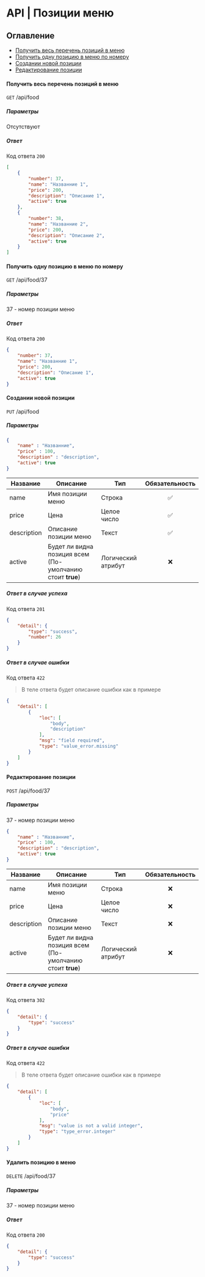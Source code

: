# API | Позиции меню

## Оглавление
* [Получить весь перечень позиций в меню](#getAll)
* [Получить одну позицию в меню по номеру](#getOnce)
* [Создании новой позиции](#create)
* [Редактирование позиции](#edit)


<a name="getAll"></a>
#### Получить весь перечень позиций в меню
`GET` /api/food
##### Параметры
Отсутствуют

##### Ответ
Код ответа `200`
``` json
[
    {
        "number": 37,
        "name": "Названние 1",
        "price": 200,
        "description": "Описание 1",
        "active": true
    },
    {
        "number": 38,
        "name": "Названние 2",
        "price": 200,
        "description": "Описание 2",
        "active": true
    }
]
```

<a name="getOnce"></a>
#### Получить одну позицию в меню по номеру
`GET` /api/food/37
##### Параметры
37 - номер позиции меню

##### Ответ
Код ответа `200`
``` json
{
    "number": 37,
    "name": "Названние 1",
    "price": 200,
    "description": "Описание 1",
    "active": true
}
```

<a name="create"></a>
#### Создании новой позиции
`PUT` /api/food
##### Параметры
``` json
{
    "name" : "Названние",
    "price" : 100,
    "description" : "description",
    "active": true
}
```
|Название|Описание|Тип|Обязательность|
|--------|--------|---|:--------------:|
|name|Имя позиции меню|Строка|✅|
|price|Цена|Целое число|✅|
|description|Описание позиции меню|Текст|✅|
|active|Будет ли видна позиция всем (По-умолчанию стоит **true**)|Логический атрибут|❌|

##### Ответ в случае успеха
Код ответа `201`
``` json
{
    "detail": {
        "type": "success",
        "number": 26
    }
}
```

##### Ответ в случае ошибки
Код ответа `422`
> В теле ответа будет описание ошибки как в примере
``` json
{
    "detail": [
        {
            "loc": [
                "body",
                "description"
            ],
            "msg": "field required",
            "type": "value_error.missing"
        }
    ]
}
```

<a name="edit"></a>
#### Редактирование позиции
`POST` /api/food/37
##### Параметры
37 - номер позиции меню
``` json
{
    "name" : "Названние",
    "price" : 100,
    "description" : "description",
    "active": true
}
```
|Название|Описание|Тип|Обязательность|
|--------|--------|---|:--------------:|
|name|Имя позиции меню|Строка|❌|
|price|Цена|Целое число|❌|
|description|Описание позиции меню|Текст|❌|
|active|Будет ли видна позиция всем (По-умолчанию стоит **true**)|Логический атрибут|❌|

##### Ответ в случае успеха
Код ответа `302`
``` json
{
    "detail": {
        "type": "success"
    }
}
```

##### Ответ в случае ошибки
Код ответа `422`
> В теле ответа будет описание ошибки как в примере
``` json
{
    "detail": [
        {
            "loc": [
                "body",
                "price"
            ],
            "msg": "value is not a valid integer",
            "type": "type_error.integer"
        }
    ]
}
```

<a name="delete"></a>
#### Удалить позицию в меню
`DELETE` /api/food/37
##### Параметры
37 - номер позиции меню

##### Ответ
Код ответа `200`
``` json
{
    "detail": {
        "type": "success"
    }
}
```